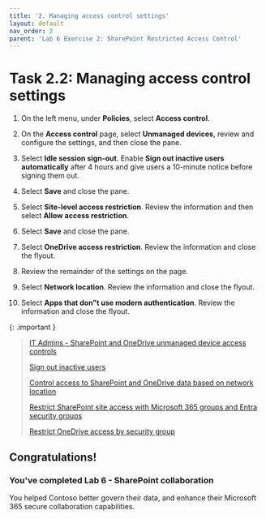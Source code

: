 ```yaml
---
title: '2. Managing access control settings'
layout: default
nav_order: 2
parent: 'Lab 6 Exercise 2: SharePoint Restricted Access Control'
---
```


# Task 2.2: Managing access control settings

1. On the left menu, under **Policies**, select **Access control**.

1. On the **Access control** page, select **Unmanaged devices**, review and configure the settings, and then close the pane.

1. Select **Idle session sign-out**. Enable **Sign out inactive users automatically** after 4 hours and give users a 10-minute notice before signing them out.

1. Select **Save** and close the pane.

1. Select **Site-level access restriction**. Review the information and then select **Allow access restriction**.

1. Select **Save** and close the pane.

1. Select **OneDrive access restriction**. Review the information and close the flyout.

1. Review the remainder of the settings on the page.

1. Select **Network location**. Review the information and close the flyout.

1. Select **Apps that don"t use modern authentication**. Review the information and close the flyout.


{: .important }
> [IT Admins - SharePoint and OneDrive unmanaged device access controls](https://learn.microsoft.com/en-US/sharepoint/control-access-from-unmanaged-devices?WT.mc_id=365AdminCSH_spo "IT Admins - SharePoint and OneDrive unmanaged device access controls")
>
> [Sign out inactive users](https://learn.microsoft.com/en-US/sharepoint/sign-out-inactive-users?WT.mc_id=365AdminCSH_spo "Learn more about signing out inactive users")
>
> [Control access to SharePoint and OneDrive data based on network location](https://learn.microsoft.com/en-US/sharepoint/control-access-based-on-network-location?WT.mc_id=365AdminCSH_spo "Learn more about controlling access based on network location")
>
> [Restrict SharePoint site access with Microsoft 365 groups and Entra security groups](https://learn.microsoft.com/en-US/sharepoint/restricted-access-control?WT.mc_id=365AdminCSH_spo "Learn more about Restricted Access Control for SharePoint sites")
>
> [Restrict OneDrive access by security group](https://learn.microsoft.com/en-US/onedrive/limit-access?WT.mc_id=365AdminCSH_spo "Learn more about restricting access to OneDrive")


## **Congratulations!**  

### You've completed Lab 6 - SharePoint collaboration

You helped Contoso better govern their data, and enhance their Microsoft 365 secure collaboration capabilities.